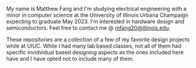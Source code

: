 My name is Matthew Fang and I'm studying electrical engineering with a minor in computer science at the University of Illinois Urbana Champaign expecting to graduate 
May 2023. I'm interested in hardware design and semiconductors. Feel free to contact me @ mfang20@illinois.edu.
  
These repositories are a collection of a few of my favorite design projects while at UIUC. While I had many lab based classes, not all of them had specific invidvidual based designing aspects as the ones included here have and I have opted not to include many of them. 
